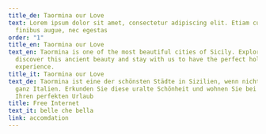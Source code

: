 ```yaml
---
title_de: Taormina our Love
text: Lorem ipsum dolor sit amet, consectetur adipiscing elit. Etiam cursus
  finibus augue, nec egestas
order: "1"
title_en: Taormina our Love
text_en: Taormina is one of the most beautiful cities of Sicily. Explore and
  discover this ancient beauty and stay with us to have the perfect holiday
  experience.
title_it: Taormina our Love
text_de: Taormina ist eine der schönsten Städte in Sizilien, wenn nicht sogar in
  ganz Italien. Erkunden Sie diese uralte Schönheit und wohnen Sie bei uns für
  Ihren perfekten Urlaub
title: Free Internet
text_it: belle che bella
link: accomdation
---
```

